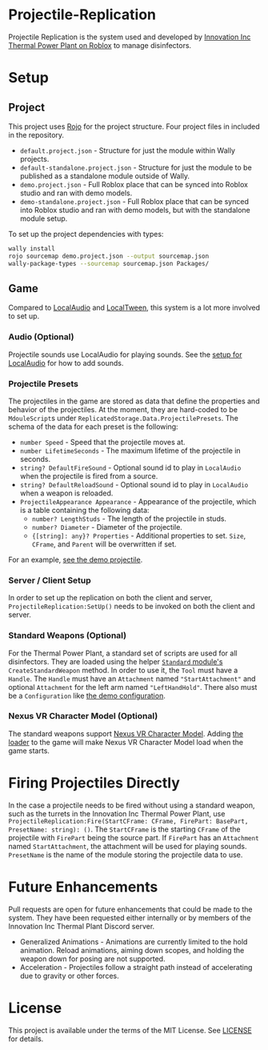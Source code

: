 # Projectile-Replication
Projectile Replication is the system used and developed by
[Innovation Inc Thermal Power Plant on Roblox](https://www.roblox.com/games/2337178805/Innovation-Inc-Thermal-Power-Plant)
to manage disinfectors.

# Setup
## Project
This project uses [Rojo](https://github.com/rojo-rbx/rojo) for the project
structure. Four project files in included in the repository.
* `default.project.json` - Structure for just the module within Wally projects.
* `default-standalone.project.json` - Structure for just the module to
  be published as a standalone module outside of Wally.
* `demo.project.json` - Full Roblox place that can be synced into Roblox
  studio and ran with demo models.
* `demo-standalone.project.json` - Full Roblox place that can be synced
  into Roblox studio and ran with demo models, but with the standalone
  module setup.

To set up the project dependencies with types:
```bash
wally install
rojo sourcemap demo.project.json --output sourcemap.json
wally-package-types --sourcemap sourcemap.json Packages/
```

## Game
Compared to [LocalAudio](https://github.com/IITPP-Roblox/LocalAudio) and
[LocalTween](https://github.com/IITPP-Roblox/LocalTween), this system is a
lot more involved to set up.

### Audio (Optional)
Projectile sounds use LocalAudio for playing sounds. See the
[setup for LocalAudio](https://github.com/IITPP-Roblox/LocalTween#readme)
for how to add sounds.

### Projectile Presets
The projectiles in the game are stored as data that define the properties and
behavior of the projectiles. At the moment, they are hard-coded to be
`MdouleScript`s under `ReplicatedStorage.Data.ProjectilePresets`. The
schema of the data for each preset is the following:
* `number Speed` - Speed that the projectile moves at.
* `number LifetimeSeconds` - The maximum lifetime of the projectile in seconds.
* `string? DefaultFireSound` - Optional sound id to play in `LocalAudio`
  when the projectile is fired from a source.
* `string? DefaultReloadSound` - Optional sound id to play in `LocalAudio`
  when a weapon is reloaded.
* `ProjectileAppearance Appearance` - Appearance of the projectile, which
  is a table containing the following data:
  * `number? LengthStuds` - The length of the projectile in studs.
  * `number? Diameter` - Diameter of the projectile.
  * `{[string]: any}? Properties` - Additional properties to set. `Size`,
    `CFrame`, and `Parent` will be overwritten if set.

For an example, [see the demo projectile](./demo/ReplicatedStorage/Data/ProjectilePresets/DemoProjectile.lua).

### Server / Client Setup
In order to set up the replication on both the client and server,
`ProjectileReplication:SetUp()` needs to be invoked on both the
client and server.

### Standard Weapons (Optional)
For the Thermal Power Plant, a standard set of scripts are used for all
disinfectors. They are loaded using the helper [`Standard` module's](./src/Standard/init.lua)
`CreateStandardWeapon` method. In order to use it, the `Tool` must have
a `Handle`. The `Handle` must have an `Attachment` named `"StartAttachment"`
and optional `Attachment` for the left arm named `"LeftHandHold"`.
There also must be a `Configuration` like [the demo configuration](demo/ServerScriptService/DemoConfiguration.lua).

### Nexus VR Character Model (Optional)
The standard weapons support [Nexus VR Character Model](https://github.com/TheNexusAvenger/Nexus-VR-Character-Model).
Adding [the loader](https://www.roblox.com/library/1547146240/Nexus-VR-Character-Model)
to the game will make Nexus VR Character Model load when the game starts.

# Firing Projectiles Directly
In the case a projectile needs to be fired without using a standard
weapon, such as the turrets in the Innovation Inc Thermal Power Plant, use
`ProjectileReplication:Fire(StartCFrame: CFrame, FirePart: BasePart, PresetName: string): ()`.
The `StartCFrame` is the starting `CFrame` of the projectile with `FirePart`
being the source part. If `FirePart` has an `Attachment` named `StartAttachment`,
the attachment will be used for playing sounds. `PresetName` is the name of
the module storing the projectile data to use.

# Future Enhancements
Pull requests are open for future enhancements that could be made to the system.
They have been requested either internally or by members of the Innovation Inc
Thermal Plant Discord server.
* Generalized Animations - Animations are currently limited to the hold animation.
  Reload animations, aiming down scopes, and holding the weapon down for posing
  are not supported.
* Acceleration - Projectiles follow a straight path instead of accelerating due
  to gravity or other forces.

# License
This project is available under the terms of the MIT License. See [LICENSE](LICENSE)
for details.